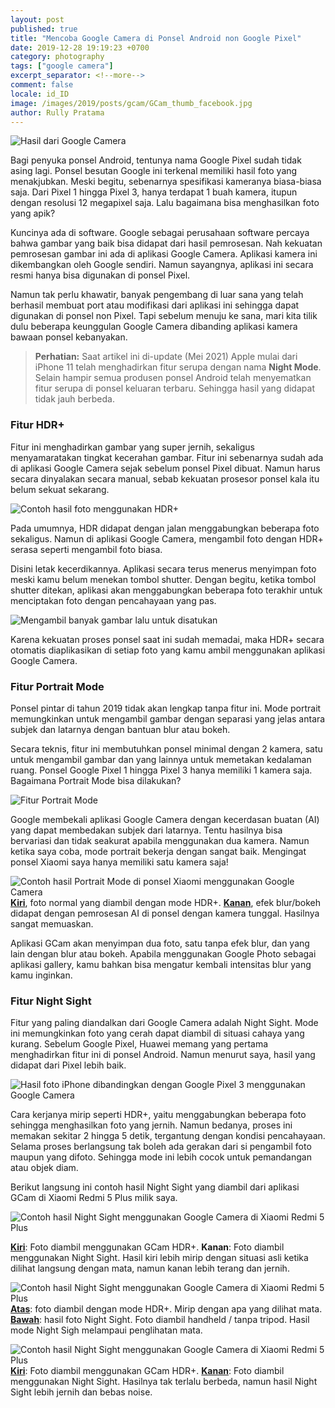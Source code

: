 ```yaml
---
layout: post
published: true
title: "Mencoba Google Camera di Ponsel Android non Google Pixel"
date: 2019-12-28 19:19:23 +0700
category: photography
tags: ["google camera"]
excerpt_separator: <!--more-->
comment: false
locale: id_ID
image: /images/2019/posts/gcam/GCam_thumb_facebook.jpg
author: Rully Pratama
---
```


![Hasil dari Google Camera](/images/2019/posts/gcam/GCam_thumb_facebook.jpg)

Bagi penyuka ponsel Android, tentunya nama Google Pixel sudah tidak asing lagi. Ponsel besutan Google ini terkenal memiliki hasil foto yang menakjubkan. Meski begitu, sebenarnya spesifikasi kameranya biasa-biasa saja. Dari Pixel 1 hingga Pixel 3, hanya terdapat 1 buah kamera, itupun dengan resolusi 12 megapixel saja. Lalu bagaimana bisa menghasilkan foto yang apik?
<!--more-->

Kuncinya ada di software. Google sebagai perusahaan software percaya bahwa gambar yang baik bisa didapat dari hasil pemrosesan. Nah kekuatan pemrosesan gambar ini ada di aplikasi Google Camera. Aplikasi kamera ini dikembangkan oleh Google sendiri. Namun sayangnya, aplikasi ini secara resmi hanya bisa digunakan di ponsel Pixel.

Namun tak perlu khawatir, banyak pengembang di luar sana yang telah berhasil membuat port atau modifikasi dari aplikasi ini sehingga dapat digunakan di ponsel non Pixel. Tapi sebelum menuju ke sana, mari kita tilik dulu beberapa keunggulan Google Camera dibanding aplikasi kamera bawaan ponsel kebanyakan.

> **Perhatian:**
> Saat artikel ini di-update (Mei 2021) Apple mulai dari iPhone 11 telah menghadirkan fitur serupa dengan nama **Night Mode**. Selain hampir semua produsen ponsel Android telah menyematkan fitur serupa di ponsel keluaran terbaru. Sehingga hasil yang didapat tidak jauh berbeda.

### Fitur HDR+

Fitur ini menghadirkan gambar yang super jernih, sekaligus menyamaratakan tingkat kecerahan gambar. Fitur ini sebenarnya sudah ada di aplikasi Google Camera sejak sebelum ponsel Pixel dibuat. Namun harus secara dinyalakan secara manual, sebab kekuatan prosesor ponsel kala itu belum sekuat sekarang.

![Contoh hasil foto menggunakan HDR+](/images/2019/posts/gcam/stanford-arcade-comp-s.jpg)

Pada umumnya, HDR didapat dengan jalan menggabungkan beberapa foto sekaligus. Namun di aplikasi Google Camera, mengambil foto dengan HDR+ serasa seperti mengambil foto biasa.

Disini letak kecerdikannya. Aplikasi secara terus menerus menyimpan foto meski kamu belum menekan tombol shutter. Dengan begitu, ketika tombol shutter ditekan, aplikasi akan menggabungkan beberapa foto terakhir untuk menciptakan foto dengan pencahayaan yang pas.

![Mengambil banyak gambar lalu untuk disatukan](/images/2019/posts/gcam/HDR_burst.jpg)

Karena kekuatan proses ponsel saat ini sudah memadai, maka HDR+ secara otomatis diaplikasikan di setiap foto yang kamu ambil menggunakan aplikasi Google Camera.

### Fitur Portrait Mode

Ponsel pintar di tahun 2019 tidak akan lengkap tanpa fitur ini. Mode portrait memungkinkan untuk mengambil gambar dengan separasi yang jelas antara subjek dan latarnya dengan bantuan blur atau bokeh.

Secara teknis, fitur ini membutuhkan ponsel minimal dengan 2 kamera, satu untuk mengambil gambar dan yang lainnya untuk memetakan kedalaman ruang. Ponsel Google Pixel 1 hingga Pixel 3 hanya memiliki 1 kamera saja. Bagaimana Portrait Mode bisa dilakukan?

![Fitur Portrait Mode](/images/2019/posts/gcam/orig-and-mask-comp-s.jpg)

Google membekali aplikasi Google Camera dengan kecerdasan buatan (AI) yang dapat membedakan subjek dari latarnya. Tentu hasilnya bisa bervariasi dan tidak seakurat apabila menggunakan dua kamera. Namun ketika saya coba, mode portrait bekerja dengan sangat baik. Mengingat ponsel Xiaomi saya hanya memiliki satu kamera saja!

![Contoh hasil Portrait Mode di ponsel Xiaomi menggunakan Google Camera](/images/2019/posts/gcam/Xiomi_GCam_Portrait-scaled.jpg)
[**Kiri**](https://photos.app.goo.gl/Atn2rahvF314mk6p9), foto normal yang diambil dengan mode HDR+. [**Kanan**](https://photos.app.goo.gl/cTa77KtiYhw9NegR9), efek blur/bokeh didapat dengan pemrosesan AI di ponsel dengan kamera tunggal. Hasilnya sangat memuaskan.

Aplikasi GCam akan menyimpan dua foto, satu tanpa efek blur, dan yang lain dengan blur atau bokeh. Apabila menggunakan Google Photo sebagai aplikasi gallery, kamu bahkan bisa mengatur kembali intensitas blur yang kamu inginkan.

### Fitur Night Sight

Fitur yang paling diandalkan dari Google Camera adalah Night Sight. Mode ini memungkinkan foto yang cerah dapat diambil di situasi cahaya yang kurang. Sebelum Google Pixel, Huawei memang yang pertama menghadirkan fitur ini di ponsel Android. Namun menurut saya, hasil yang didapat dari Pixel lebih baik.

![Hasil foto iPhone dibandingkan dengan Google Pixel 3 menggunakan Google Camera](/images/2019/posts/gcam/iphone_vs_pixel3.jpg)

Cara kerjanya mirip seperti HDR+, yaitu menggabungkan beberapa foto sehingga menghasilkan foto yang jernih. Namun bedanya, proses ini memakan sekitar 2 hingga 5 detik, tergantung dengan kondisi pencahayaan. Selama proses berlangsung tak boleh ada gerakan dari si pengambil foto maupun yang difoto. Sehingga mode ini lebih cocok untuk pemandangan atau objek diam.

Berikut langsung ini contoh hasil Night Sight yang diambil dari aplikasi GCam di Xiaomi Redmi 5 Plus milik saya.

![Contoh hasil Night Sight menggunakan Google Camera di Xiaomi Redmi 5 Plus](/images/2019/posts/gcam/NightSight_1-scaled.jpg)

[**Kiri**](https://photos.app.goo.gl/6aGSaPQ9WhxnAQ9D9): Foto diambil menggunakan GCam HDR+. **Kanan**: Foto diambil menggunakan Night Sight. Hasil kiri lebih mirip dengan situasi asli ketika dilihat langsung dengan mata, namun kanan lebih terang dan jernih.

![Contoh hasil Night Sight menggunakan Google Camera di Xiaomi Redmi 5 Plus](/images/2019/posts/gcam/NightSight_2.jpg)
[**Atas**](https://photos.app.goo.gl/eGwifoTCTVSq6SQc9): foto diambil dengan mode HDR+. Mirip dengan apa yang dilihat mata. [**Bawah**](https://photos.app.goo.gl/K18TBNF9F3c1sQ2k6): hasil foto Night Sight. Foto diambil handheld / tanpa tripod. Hasil mode Night Sigh melampaui penglihatan mata.

![Contoh hasil Night Sight menggunakan Google Camera di Xiaomi Redmi 5 Plus](/images/2019/posts/gcam/NightSight_3-scaled.jpg)
[**Kiri**](https://photos.app.goo.gl/i3vKLpd9pQpJJhHQ9): Foto diambil menggunakan GCam HDR+. [**Kanan**](https://photos.app.goo.gl/gFEmXXuFyEjL3yjR6): Foto diambil menggunakan Night Sight. Hasilnya tak terlalu berbeda, namun hasil Night Sight lebih jernih dan bebas noise.
